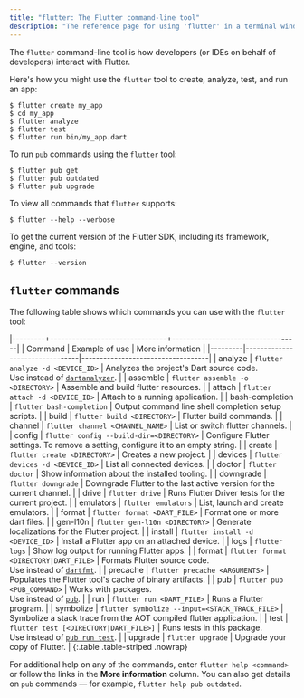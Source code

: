 ```yaml
---
title: "flutter: The Flutter command-line tool"
description: "The reference page for using 'flutter' in a terminal window."
---
```


The `flutter` command-line tool is how developers (or IDEs on behalf of
developers) interact with Flutter.

Here's how you might use the `flutter` tool to create, analyze, test, and run an
app:

```terminal
$ flutter create my_app
$ cd my_app
$ flutter analyze
$ flutter test
$ flutter run bin/my_app.dart
```

To run [`pub`][] commands using the `flutter` tool:

```terminal
$ flutter pub get
$ flutter pub outdated
$ flutter pub upgrade
```

To view all commands that `flutter` supports:

```terminal
$ flutter --help --verbose
```

To get the current version of the Flutter SDK, including its framework, engine,
and tools:

```terminal
$ flutter --version
```

## `flutter` commands

The following table shows which commands you can use with the `flutter` tool:

|---------+--------------------------------+-----------------------------------|
| Command | Example of use                 | More information                  |
|---------|--------------------------------|-----------------------------------|
| analyze | `flutter analyze -d <DEVICE_ID>`     | Analyzes the project's Dart source code.<br>Use instead of [`dartanalyzer`][]. |
| assemble | `flutter assemble -o <DIRECTORY>` | Assemble and build flutter resources. |
| attach | `flutter attach -d <DEVICE_ID>` | Attach to a running application. |
| bash-completion | `flutter bash-completion` | Output command line shell completion setup scripts. |
| build | `flutter build <DIRECTORY>` | Flutter build commands. |
| channel | `flutter channel <CHANNEL_NAME>` | List or switch flutter channels. |
| config | `flutter config --build-dir=<DIRECTORY>` | Configure Flutter settings. To remove a setting, configure it to an empty string. |
| create  | `flutter create <DIRECTORY>`      | Creates a new project. |
| devices | `flutter devices -d <DEVICE_ID>` | List all connected devices. |
| doctor | `flutter doctor` | Show information about the installed tooling. |
| downgrade | `flutter downgrade` | Downgrade Flutter to the last active version for the current channel. |
| drive | `flutter drive` | Runs Flutter Driver tests for the current project. |
| emulators | `flutter emulators` | List, launch and create emulators. |
| format | `flutter format <DART_FILE>` | Format one or more dart files. |
| gen-l10n | `flutter gen-l10n <DIRECTORY>` | Generate localizations for the Flutter project. |
| install | `flutter install -d <DEVICE_ID>` | Install a Flutter app on an attached device. |
| logs | `flutter logs` | Show log output for running Flutter apps. | 
| format  | `flutter format <DIRECTORY|DART_FILE>` | Formats Flutter source code.<br>Use instead of [`dartfmt`][]. | 
| precache | `flutter precache <ARGUMENTS>` | Populates the Flutter tool's cache of binary artifacts. |
| pub     | `flutter pub <PUB_COMMAND>`       | Works with packages.<br>Use instead of [`pub`][]. | 
| run     | `flutter run <DART_FILE>`         | Runs a Flutter program. | 
| symbolize | `flutter symbolize --input=<STACK_TRACK_FILE>` | Symbolize a stack trace from the AOT compiled flutter application. |
| test    | `flutter test [<DIRECTORY|DART_FILE>]` | Runs tests in this package.<br>Use instead of [`pub run test`][`pub`]. |
| upgrade | `flutter upgrade` | Upgrade your copy of Flutter. |
{:.table .table-striped .nowrap}

For additional help on any of the commands, enter `flutter help <command>`
or follow the links in the **More information** column.
You can also get details on `pub` commands — for example,
`flutter help pub outdated`.

[`dartanalyzer`]: {{site.dart-site}}/tools/dartanalyzer
[`dartfmt`]: {{site.dart-site}}/tools/dartfmt
[`pub`]: {{site.dart-site}}/tools/pub/cmd
